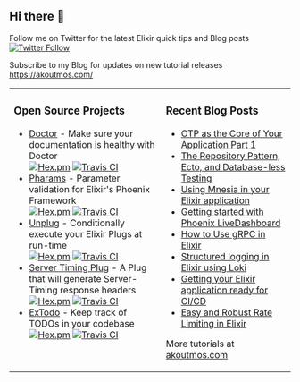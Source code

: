 ## Hi there 👋

Follow me on Twitter for the latest Elixir quick tips and Blog posts<br>
[![Twitter Follow](https://img.shields.io/twitter/follow/akoutmos.svg?style=social)](https://twitter.com/akoutmos)


Subscribe to my Blog for updates on new tutorial releases<br>
https://akoutmos.com/

<table><tr><td valign="top">
  
### Open Source Projects

* [Doctor](https://github.com/akoutmos/doctor) - Make sure your documentation is healthy with Doctor<br>
  [![Hex.pm](https://img.shields.io/hexpm/v/doctor.svg)](https://hex.pm/packages/doctor)
  [![Travis CI](https://travis-ci.org/akoutmos/doctor.svg?branch=master)](https://travis-ci.org/akoutmos/doctor)
* [Pharams](https://github.com/akoutmos/pharams) - Parameter validation for Elixir's Phoenix Framework<br>
  [![Hex.pm](https://img.shields.io/hexpm/v/pharams.svg)](https://hex.pm/packages/pharams)
  [![Travis CI](https://travis-ci.org/akoutmos/pharams.svg?branch=master)](https://travis-ci.org/akoutmos/pharams)
* [Unplug](https://github.com/akoutmos/unplug) - Conditionally execute your Elixir Plugs at run-time<br>
  [![Hex.pm](https://img.shields.io/hexpm/v/unplug.svg)](https://hex.pm/packages/unplug)
  [![Travis CI](https://travis-ci.org/akoutmos/unplug.svg?branch=master)](https://travis-ci.org/akoutmos/unplug)
* [Server Timing Plug](https://github.com/akoutmos/server_timing_plug) - A Plug that will generate Server-Timing response headers<br>
  [![Hex.pm](https://img.shields.io/hexpm/v/server_timing_plug.svg)](https://hex.pm/packages/server_timing_plug)
  [![Travis CI](https://travis-ci.org/akoutmos/server_timing_plug.svg?branch=master)](https://travis-ci.org/akoutmos/server_timing_plug)
* [ExTodo](https://github.com/akoutmos/ex_todo) - Keep track of TODOs in your codebase<br>
  [![Hex.pm](https://img.shields.io/hexpm/v/ex_todo.svg)](https://hex.pm/packages/ex_todo)
  [![Travis CI](https://travis-ci.org/akoutmos/ex_todo.svg?branch=master)](https://travis-ci.org/akoutmos/ex_todo)
  
</td><td valign="top">

### Recent Blog Posts

* [OTP as the Core of Your Application Part 1](https://akoutmos.com/post/actor-model-genserver-app/)
* [The Repository Pattern, Ecto, and Database-less Testing](https://akoutmos.com/post/ecto-repo-testing/)
* [Using Mnesia in your Elixir application](https://akoutmos.com/post/using-mnesia/)
* [Getting started with Phoenix LiveDashboard](https://akoutmos.com/post/phoenix_live_dashboard/)
* [How to Use gRPC in Elixir](https://akoutmos.com/post/elixir-grpc/)
* [Structured logging in Elixir using Loki](https://akoutmos.com/post/elixir-logging-loki/)
* [Getting your Elixir application ready for CI/CD](https://akoutmos.com/post/elixir-cicd/)
* [Easy and Robust Rate Limiting in Elixir](https://akoutmos.com/post/rate-limiting-with-genservers/)

More tutorials at [akoutmos.com](https://akoutmos.com)

</td></tr></table>
